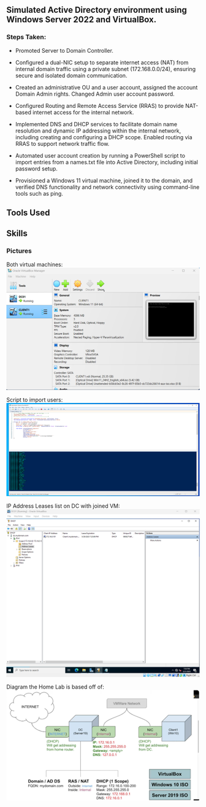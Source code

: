 ## Simulated Active Directory environment using Windows Server 2022 and VirtualBox.


### Steps Taken:
* Promoted Server to Domain Controller.

* Configured a dual-NIC setup to separate internet access (NAT) from internal domain traffic using a private subnet (172.168.0.0/24), ensuring secure and isolated domain communication.

* Created an administrative OU and a user account, assigned the account Domain Admin rights. Changed Admin user account password.

* Configured Routing and Remote Access Service (RRAS) to provide NAT-based internet access for the internal network.

* Implemented DNS and DHCP services to facilitate domain name resolution and dynamic IP addressing within the internal network, including creating and configuring a DHCP scope. Enabled routing via RRAS to support network traffic flow.
  
* Automated user account creation by running a PowerShell script to import entries from a names.txt file into Active Directory, including initial password setup.

* Provisioned a Windows 11 virtual machine, joined it to the domain, and verified DNS functionality and network connectivity using command-line tools such as ping.

## Tools Used


## Skills


### Pictures
Both virtual machines:
![Virtual Box](VM-Photos/VirtualBox.png)

Script to import users:
![importing](VM-Photos/importing.png)

IP Address Leases list on DC with joined VM:
![IP lease](VM-Photos/IP%20lease.png)

Diagram the Home Lab is based off of:
![Diagram](VM-Photos/Diagram.png)
